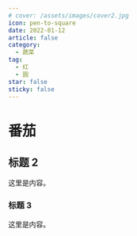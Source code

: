 ```yaml
---
# cover: /assets/images/cover2.jpg
icon: pen-to-square
date: 2022-01-12
article: false
category:
  - 蔬菜
tag:
  - 红
  - 圆
star: false
sticky: false
---
```


# 番茄

## 标题 2

这里是内容。

### 标题 3

这里是内容。
